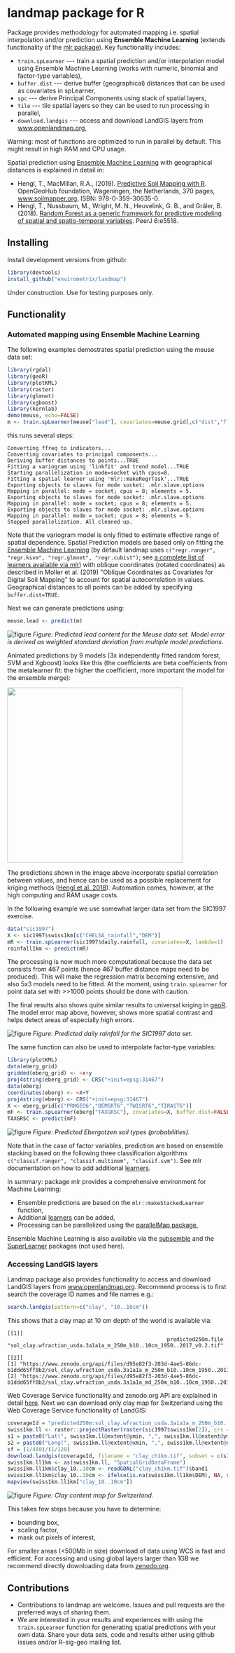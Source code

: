 # landmap package for R

Package provides methodology for automated mapping i.e. spatial interpolation and/or 
prediction using **Ensemble Machine Learning** (extends functionality of the [mlr package](https://mlr.mlr-org.com/)). Key functionality includes:

* `train.spLearner` --- train a spatial prediction and/or interpolation model using Ensemble Machine Learning (works with numeric, binomial and factor-type variables),
* `buffer.dist` --- derive buffer (geographical) distances that can be used as covariates in spLearner, 
* `spc` --- derive Principal Components using stack of spatial layers,
* `tile` --- tile spatial layers so they can be used to run processing in parallel,
* `download.landgis` --- access and download LandGIS layers from www.openlandmap.org,

Warning: most of functions are optimized to run in parallel by default. This might result in high RAM and CPU usage.

Spatial prediction using [Ensemble Machine Learning](https://koalaverse.github.io/machine-learning-in-R/stacking.html#stacking-software-in-r) with geographical distances 
is explained in detail in:

- Hengl, T., MacMillan, R.A., (2019). 
   [Predictive Soil Mapping with R](https://soilmapper.org/soilmapping-using-mla.html). 
   OpenGeoHub foundation, Wageningen, the Netherlands, 370 pages, www.soilmapper.org, 
   ISBN: 978-0-359-30635-0.
- Hengl, T., Nussbaum, M., Wright, M. N., Heuvelink, G. B., and Gräler, B. (2018). 
   [Random Forest as a generic framework for predictive modeling of spatial and spatio-temporal variables](https://doi.org/10.7717/peerj.5518). PeerJ 6:e5518.

## Installing

Install development versions from github:

```r
library(devtools)
install_github("envirometrix/landmap")
```

Under construction. Use for testing purposes only.

## Functionality

### Automated mapping using Ensemble Machine Learning

The following examples demostrates spatial prediction using the meuse data set:

```r
library(rgdal)
library(geoR)
library(plotKML)
library(raster)
library(glmnet)
library(xgboost)
library(kernlab)
demo(meuse, echo=FALSE)
m <- train.spLearner(meuse["lead"], covariates=meuse.grid[,c("dist","ffreq")], lambda = 1)
```

this runs several steps:

```
Converting ffreq to indicators...
Converting covariates to principal components...
Deriving buffer distances to points...TRUE
Fitting a variogram using 'linkfit' and trend model...TRUE
Starting parallelization in mode=socket with cpus=8.
Fitting a spatial learner using 'mlr::makeRegrTask'...TRUE
Exporting objects to slaves for mode socket: .mlr.slave.options
Mapping in parallel: mode = socket; cpus = 8; elements = 5.
Exporting objects to slaves for mode socket: .mlr.slave.options
Mapping in parallel: mode = socket; cpus = 8; elements = 5.
Exporting objects to slaves for mode socket: .mlr.slave.options
Mapping in parallel: mode = socket; cpus = 8; elements = 5.
Stopped parallelization. All cleaned up.
```

Note that the variogram model is only fitted to estimate effective range of spatial dependence.
Spatial Prediction models are based only on fitting the [Ensemble Machine Learning](https://koalaverse.github.io/machine-learning-in-R/stacking.html#stacking-software-in-r) 
(by default landmap uses `c("regr.ranger", "regr.ksvm", "regr.glmnet", "regr.cubist")`; see [a complete list of learners available via mlr](https://mlr.mlr-org.com/articles/tutorial/integrated_learners.html)) with oblique coordinates (rotated coordinates) as described in Moller et al. (2019) "Oblique Coordinates as Covariates for Digital Soil Mapping" to account for spatial autocorrelation in values. Geographical distances to all points can be added by specifying `buffer.dist=TRUE`.

Next we can generate predictions using:

```r
meuse.lead <- predict(m)
```

![figure](https://github.com/thengl/GeoMLA/blob/master/RF_vs_kriging/results/meuse/Fig_meuse_EML.png) *Figure: Predicted lead content for the Meuse data set. Model error is derived as weighted standard deviation from multiple model predictions.*

Animated predictions by 9 models (3x independently fitted random forest, SVM and Xgboost) looks like this 
(the coefficients are beta coefficients from the metalearner fit: the higher the coefficient, more important the model for the ensemble merge):

<img src="https://github.com/thengl/GeoMLA/blob/master/RF_vs_kriging/results/meuse/meuse_lead_ensemble.gif" width="400" />

The predictions shown in the image above incorporate spatial correlation between values, 
and hence can be used as a possible replacement for kriging methods ([Hengl et al. 2018](https://doi.org/10.7717/peerj.5518)). Automation comes, however, at the high computing and RAM usage costs.

In the following example we use somewhat larger data set from the SIC1997 exercise.

```r
data("sic1997")
X <- sic1997$swiss1km[c("CHELSA_rainfall","DEM")]
mR <- train.spLearner(sic1997$daily.rainfall, covariates=X, lambda=1)
rainfall1km <- predict(mR)
```

The processing is now much more computational because the data set consists from 467 points (hence 467 buffer distance maps need to be produced).
This will make the regression matrix becoming extensive, and also 5x3 models need to be fitted.
At the moment, using `train.spLearner` for point data set with >>1000 points should be done with caution.

The final results also shows quite similar results to universal kriging in [geoR](http://leg.ufpr.br/~paulojus/geoR/). The model error map above, however, shows more spatial contrast and helps detect areas of especially high errors.

![figure](https://github.com/thengl/GeoMLA/blob/master/RF_vs_kriging/results/rainfall/Fig_SIC1997_EML.png) *Figure: Predicted daily rainfall for the SIC1997 data set.*

The same function can also be used to interpolate factor-type variables:

```r
library(plotKML)
data(eberg_grid)
gridded(eberg_grid) <- ~x+y
proj4string(eberg_grid) <- CRS("+init=epsg:31467")
data(eberg)
coordinates(eberg) <- ~X+Y
proj4string(eberg) <- CRS("+init=epsg:31467")
X <- eberg_grid[c("PRMGEO6","DEMSRT6","TWISRT6","TIRAST6")]
mF <- train.spLearner(eberg["TAXGRSC"], covariates=X, buffer.dist=FALSE)
TAXGRSC <- predict(mF)
```

![figure](https://github.com/thengl/GeoMLA/blob/master/RF_vs_kriging/results/eberg/predicted_classes_eberg.png) *Figure: Predicted Ebergotzen soil types (probabilities).*

Note that in the case of factor variables, prediction are based on ensemble stacking
based on the following three classification algorithms `c("classif.ranger", "classif.multinom", "classif.svm")`. See mlr documentation on how to add additional [learners](https://mlr.mlr-org.com/articles/tutorial/integrated_learners.html).

In summary: package mlr provides a comprehensive environment for Machine Learning:

- Ensemble predictions are based on the `mlr::makeStackedLearner` function,
- Additional [learners](https://mlr.mlr-org.com/articles/tutorial/integrated_learners.html) can be added,
- Processing can be parallelized using the [parallelMap package](https://mlr.mlr-org.com/articles/tutorial/parallelization.html),

Ensemble Machine Learning is also available via the [subsemble](https://github.com/ledell/subsemble) and the [SuperLearner](https://github.com/ecpolley/SuperLearner) packages (not used here).

### Accessing LandGIS layers

Landmap package also provides functionality to access and download LandGIS layers
from www.openlandmap.org. Recommend process is to first search the coverage ID 
names and file names e.g.:

```r
search.landgis(pattern=c("clay", "10..10cm"))
```

This shows that a clay map at 10 cm depth of the world is available via:

```
[[1]]
                                                   predicted250m.file 
"sol_clay.wfraction_usda.3a1a1a_m_250m_b10..10cm_1950..2017_v0.2.tif" 

[[2]]
[1] "https://www.zenodo.org/api/files/d95e82f3-203d-4ae5-86dc-b1ddd65ff8b2/sol_clay.wfraction_usda.3a1a1a_m_250m_b10..10cm_1950..2017_v0.2.tif" 
[2] "https://www.zenodo.org/api/files/d95e82f3-203d-4ae5-86dc-b1ddd65ff8b2/sol_clay.wfraction_usda.3a1a1a_md_250m_b10..10cm_1950..2017_v0.2.tif"
```

Web Coverage Service functionality and zenodo.org API are explained in detail [here](https://github.com/Envirometrix/LandGISmaps#accessing-data).
Next we can download only clay map for Switzerland using the Web Coverage Service 
functionality of LandGIS:

```r
coverageId = "predicted250m:sol_clay.wfraction_usda.3a1a1a_m_250m_b10..10cm_1950..2017_v0.2"
swiss1km.ll <- raster::projectRaster(raster(sic1997$swiss1km[2]), crs = "+init=epsg:4326", res=c(1/120, 1/120))
s1 = paste0("Lat(", swiss1km.ll@extent@ymin, ",", swiss1km.ll@extent@ymax,")")
s2 = paste0("Long(", swiss1km.ll@extent@xmin, ",", swiss1km.ll@extent@xmax,")")
sf = (1/480)/(1/120)
download.landgis(coverageId, filename = "clay_ch1km.tif", subset = c(s1,s2), scalefactor = sf)
swiss1km.ll1km <- as(swiss1km.ll, "SpatialGridDataFrame")
swiss1km.ll1km$clay_10..10cm <- readGDAL("clay_ch1km.tif")$band1
swiss1km.ll1km$clay_10..10cm <- ifelse(is.na(swiss1km.ll1km$DEM), NA, swiss1km.ll1km$clay_10..10cm)
mapview(swiss1km.ll1km["clay_10..10cm"])
```

![figure](https://github.com/thengl/GeoMLA/blob/master/RF_vs_kriging/results/rainfall/Fig_download_LandGIS_swiss1km.jpg) *Figure: Clay content map for Switzerland.*

This takes few steps because you have to determine:

* bounding box,
* scaling factor,
* mask out pixels of interest,

For smaller areas (<500Mb in size) download of data using WCS is fast and efficient.
For accessing and using global layers larger than 1GB we recommend directly downloading data from [zenodo.org](https://zenodo.org/search?page=1&size=20&q=LandGIS).

## Contributions

* Contributions to landmap are welcome. Issues and pull requests are the preferred ways of sharing them.
* We are interested in your results and experiences with using the `train.spLearner` function 
  for generating spatial predictions with your own data. Share your data sets, 
  code and results either using github issues and/or R-sig-geo mailing list.
